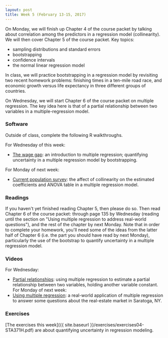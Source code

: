 ```yaml
---
layout: post
title: Week 5 (February 13-15, 2017)
---
```


On Monday, we will finish up Chapter 4 of the course packet by talking about correlation among the predictors in a regression model (collinearity).  We will then cover Chapter 5 of the course packet.  Key topics:   
- sampling distributions and standard errors  
- bootstrapping   
- confidence intervals  
- the normal linear regression model  

In class, we will practice bootstrapping in a regression model by revisiting two recent homework problems: finishing times in a ten-mile road race, and economic growth versus life expectancy in three different groups of countries.  

On Wednesday, we will start Chapter 6 of the course packet on multiple regression.  The key idea here is that of a partial relationship between two variables in a multiple-regression model.    


### Software

Outside of class, complete the following R walkthroughs.

For Wednesday of this week:   
- [The wage gap](https://github.com/jgscott/learnR/blob/master/salary/salary.md): an introduction to multiple regression; quantifying uncertainty in a multiple regression model by bootstrapping.  

For Monday of next week:  
- [Current population survey](https://github.com/jgscott/learnR/blob/master/salary/salary.md): the affect of collinearity on the estimated coefficients and ANOVA table in a multiple regression model.  



### Readings

If you haven't yet finished reading Chapter 5, then please do so.  Then read Chapter 6 of the course packet: through page 135 by Wednesday (reading until the section on "Using multiple regression to address real-world questions"), and the rest of the chapter by next Monday.  Note that in order to complete your homework, you'll need some of the ideas from the latter half of Chapter 6 (i.e. the part you should have read by next Monday), particularly the use of the bootstrap to quantify uncertainty in a multiple regression model.  

### Videos  

For Wednesday:  
- [Partial relationships](https://youtu.be/rHELOSfqAyY): using multiple regression to estimate a partial relationship between two variables, holding another variable constant.   
For Monday of next week:  
- [Using multiple regression](https://youtu.be/Vk2qyCt8XkQ): a real-world application of multiple regression to answer some questions about the real-estate market in Saratoga, NY.  

### Exercises  

[The exercises this week]({{ site.baseurl }}/exercises/exercises04-STA371H.pdf) are about quantifying uncertainty in regression modeling.   





